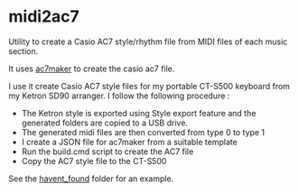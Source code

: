 # midi2ac7
Utility to create a Casio AC7 style/rhythm file from MIDI files of each music section.

It uses [ac7maker](https://github.com/michgz/ac7maker) to create the casio ac7 file.

I use it create Casio AC7 style files for my portable CT-S500 keyboard from my Ketron SD90 arranger. I follow the following procedure :

- The Ketron style is exported using Style export feature and the generated folders are copied to a USB drive.
- The generated midi files are then converted from type 0 to type 1
- I create a JSON file for ac7maker from a suitable template
- Run the build.cmd script to create the AC7 file
- Copy the AC7 style file to the CT-S500

See the [havent_found](https://github.com/deleolajide/midi2ac7/tree/main/havent_found) folder for an example.